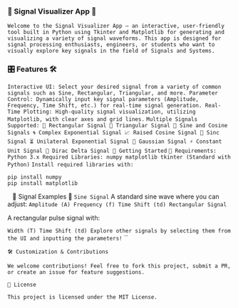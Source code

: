 ### 📡 Signal Visualizer App 🎨
``
Welcome to the Signal Visualizer App — an interactive, user-friendly tool built in Python using Tkinter and Matplotlib for generating and visualizing a variety of signal waveforms. This app is designed for signal processing enthusiasts, engineers, or students who want to visually explore key signals in the field of Signals and Systems.
``
### 🎛️ Features 🛠️
``
Interactive UI: Select your desired signal from a variety of common signals such as Sine, Rectangular, Triangular, and more.
Parameter Control: Dynamically input key signal parameters (Amplitude, Frequency, Time Shift, etc.) for real-time signal generation.
Real-Time Plotting: High-quality signal visualization, utilizing Matplotlib, with clear axes and grid lines.
``
``
Multiple Signals Supported:
📐 Rectangular Signal
🔺 Triangular Signal
🌊 Sine and Cosine Signals
🌀 Complex Exponential Signal
📈 Raised Cosine Signal
📡 Sinc Signal
⏳ Unilateral Exponential Signal
🎯 Gaussian Signal
⚡ Constant Unit Signal
🎯 Dirac Delta Signal
🚀 Getting Started
``
``
🧰 Requirements:
Python 3.x
Required Libraries:
numpy
matplotlib
tkinter (Standard with Python)
``
``
Install required libraries with:
``
```
pip install numpy
pip install matplotlib
```
``
``
🎨 Signal Examples 🌟
``
Sine Signal
``
A standard sine wave where you can adjust:
``
Amplitude (A)
Frequency (f)
Time Shift (td)
Rectangular Signal
``




A rectangular pulse signal with:

``
Width (T)
Time Shift (td)
Explore other signals by selecting them from the UI and inputting the parameters!
``
``

```
🛠️ Customization & Contributions

We welcome contributions! Feel free to fork this project, submit a PR, or create an issue for feature suggestions.

📄 License

This project is licensed under the MIT License.
```
